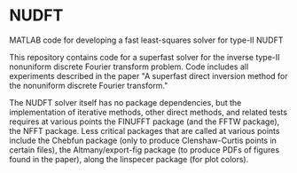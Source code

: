 # NUDFT
MATLAB code for developing a fast least-squares solver for type-II NUDFT

This repository contains code for a superfast solver for the inverse type-II nonuniform discrete Fourier transform problem. Code includes all experiments described in the 
paper "A superfast direct inversion method for the nonuniform discrete Fourier transform."

The NUDFT solver itself has no package dependencies, but the implementation of iterative methods, other direct methods, and related tests requires at various points the FINUFFT package (and the FFTW package), the NFFT package. Less critical packages that are called at various points include the Chebfun package (only to produce Clenshaw-Curtis points in certain files), the Altmany/export-fig package (to produce PDFs of figures found in the paper), along the linspecer package (for plot colors).  
